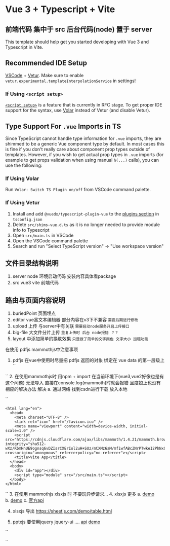 # Vue 3 + Typescript + Vite

## 前端代码 集中于 src  后台代码(node) 置于 server

This template should help get you started developing with Vue 3 and Typescript in Vite.

## Recommended IDE Setup

[VSCode](https://code.visualstudio.com/) + [Vetur](https://marketplace.visualstudio.com/items?itemName=octref.vetur). Make sure to enable `vetur.experimental.templateInterpolationService` in settings!

### If Using `<script setup>`

[`<script setup>`](https://github.com/vuejs/rfcs/pull/227) is a feature that is currently in RFC stage. To get proper IDE support for the syntax, use [Volar](https://marketplace.visualstudio.com/items?itemName=johnsoncodehk.volar) instead of Vetur (and disable Vetur).

## Type Support For `.vue` Imports in TS

Since TypeScript cannot handle type information for `.vue` imports, they are shimmed to be a generic Vue component type by default. In most cases this is fine if you don't really care about component prop types outside of templates. However, if you wish to get actual prop types in `.vue` imports (for example to get props validation when using manual `h(...)` calls), you can use the following:

### If Using Volar

Run `Volar: Switch TS Plugin on/off` from VSCode command palette.

### If Using Vetur

1. Install and add `@vuedx/typescript-plugin-vue` to the [plugins section](https://www.typescriptlang.org/tsconfig#plugins) in `tsconfig.json`
2. Delete `src/shims-vue.d.ts` as it is no longer needed to provide module info to Typescript
3. Open `src/main.ts` in VSCode
4. Open the VSCode command palette
5. Search and run "Select TypeScript version" -> "Use workspace version"



## 文件目录结构说明 ##
1. server node 环境启动代码 安装内容具体看package
2. src vue3 vite 前端代码

## 路由与页面内容说明 ##

1. buriedPoint 页面埋点
2. editor vue富文本编辑器  部分内容在v3下不兼容 `需要后期进行修改`
3. upload 上传 与server中有关联 `需要启动node服务开启上传接口`
4. big-file 大文件分片上传 `重复上传时 后台 node报错 ？？`
5. layout 中添加简单的换肤效果  `只是做了简单的文字颜色 文字大小 加粗功能`

在使用 pdfjs mammothjs中注意事项

1. pdfjs 在vue中使用时尽量把 pdfjs 返回的对象 绑定在 vue data 的第一层级上 
``
  <script lang="ts">
  import Vue , {defineComponent  , onMounted, reactive, ref, toRefs, watch } from 'vue'
  import * as PDF from 'pdfjs-dist'
  PDF.GlobalWorkerOptions.workerSrc = '/pdf.worker.js'
  export default defineComponent({
    name : 'pdf-view' ,
    cname : 'pdf-预览',
    props:{
      path:{
        type : String ,
        default : ''
      }
    },
    setup (props,context) {
      console.log(14,props,context)
      let pdfInfo = reactive({
        pages : 0 ,
        page:1,
        pdfCtx : null
      })
      let pdfObj:Object = ref({})
      onMounted(()=>{
        console.log('来了',props.path)
        if(props.path) {
          resolvePdf(props.path)
        }
      }) 
      // watchEffect(()=>{
      //   console.log(props.path)
      //   if(props.path) {
      //     resolvePdf(props.path)
      //   }
      // })
      
      let resolvePdf = path => {
        let url = `http://127.0.0.1:3000/`+path
        const loadingTask = PDF.getDocument(url)
        loadingTask.promise.then(pdf => {
          pdfInfo.pdfCtx = pdf
          pdfObj = pdf
          pdfInfo.pages = pdf.numPages
          pdf.getPage(pdfInfo.page).then(P=>{
            console.log(47,P)
            const canvas = document.getElementById(`pdf-1`)
            const ctx = canvas.getContext('2d')
            const viewport = P.getViewport({scale:4})
            canvas.height = viewport.height
            canvas.width = viewport.width
            // 画布的dom大小, 设置移动端,宽度设置铺满整个屏幕
            const clientWidth = document.body.clientWidth
            canvas.style.width = clientWidth + 'px'
            // 根据pdf每页的宽高比例设置canvas的高度
            canvas.style.height = clientWidth * (viewport.height / viewport.width) + 'px'
            P.render({
              canvasContext: ctx,
              viewport
            }) 
          })
        })
      }

      const onChangeViewPage =  (bool:Boolean) => {
        bool ? (pdfInfo.page < pdfInfo.pages ? pdfInfo.page++ : pdfInfo.pages) : (pdfInfo.page > 1 ? pdfInfo.page-- : 1)
        console.log(bool,pdfInfo)
      }
      watch(()=>pdfInfo.page,(newV,oldV)=>{
        console.log(82,newV,oldV)
        if(newV !== oldV ){
          renderPdf(newV)
        }
      })
      let renderPdf = (num =1) => {
        console.log(58,pdfInfo.pdfCtx , pdfObj)
        pdfObj && pdfObj.getPage(num).then(P => {
          console.log(P)
          const canvas = document.getElementById(`pdf-${num}`)
          const ctx = canvas.getContext('2d')
          const viewport = P.getViewport({scale:1})
          canvas.height = viewport.height
          canvas.width = viewport.width
          // 画布的dom大小, 设置移动端,宽度设置铺满整个屏幕
          const clientWidth = document.body.clientWidth
          canvas.style.width = clientWidth + 'px'
          // 根据pdf每页的宽高比例设置canvas的高度
          canvas.style.height = clientWidth * (viewport.height / viewport.width) + 'px'
          P.render({
            canvasContext: ctx,
            viewport
          })
          // if (num < pdfInfo.pages) {
          //   renderPdf(num + 1)
          // } else {
          //   // emit('onRendered')
          // }
        })
      } 
      return {
        ...toRefs(pdfInfo) ,
        onChangeViewPage
      }
    }
  })
  </script>

``
2. 在使用mammothjs时 用npm + import 在当前环境下(vue3,vue2好像也是有这个问题) 无法导入 直接在console.log(mammoth)时就会报错 且度娘上也没有相应的解决办法 
  解决 a. 通过网络 找到csdn进行下载 放入本地 

  ``
  <!DOCTYPE html>
    <html lang="en">
      <head>
        <meta charset="UTF-8" />
        <link rel="icon" href="/favicon.ico" />
        <meta name="viewport" content="width=device-width, initial-scale=1.0" />
        <script src="https://cdnjs.cloudflare.com/ajax/libs/mammoth/1.4.21/mammoth.browser.js" integrity="sha512-wXz/KbmHnUE9ognsq6vDZIsrCXErIol2uH+SUz/mCXMz6aM/mfiwfABcZNrPTwkeI2PhNxOTCJL0kvheWs8iIg==" crossorigin="anonymous" referrerpolicy="no-referrer"></script>
        <title>Vite App</title>
      </head>
      <body>
        <div id="app"></div>
        <script type="module" src="/src/main.ts"></script>
      </body>
    </html>
  
  ``
3. 在使用 mammothjs  xlsxjs 时 不要玩异步请求...
4. xlsxjs 更多 
    a. [demo](http://demo.haoji.me/2017/02/08-js-xlsx/)  
    b. [demo](http://blog.haoji.me/js-excel.html) 
    c. [官方api](https://github.com/rockboom/SheetJS-docs-zh-CN)

4. xlsxjs 导出 https://sheetjs.com/demo/table.html  

5. pptxjs 要使用jquery jquery-ui ....  [api](https://pptx.js.org/pages/docs.html) [demo](https://pptx.js.org/pages/demos.html)


``
    <script type="text/javascript" src="./ppt/jquery.js"></script>
    <script type="text/javascript" src="./ppt/jquery-ui.js"></script>
    <script type="text/javascript" src="./ppt/jszip.js"></script>
    <script type="text/javascript" src="./ppt/filereader.js"></script>
    <script type="text/javascript" src="./ppt/d3.min.js"></script>
    <script type="text/javascript" src="./ppt/nv.d3.js"></script>
    <script type="text/javascript" src="./ppt/pptx.js"></script>
    <script type="text/javascript" src="./ppt/divs2slides.js"></script>

``














